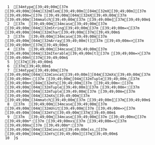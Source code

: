      1	[34mtype[39;49;00m[37m [39;49;00m[04m[32mElem[39;49;00m[[04m[32mX[39;49;00m][37m [39;49;00m=[37m [39;49;00m[04m[32mX[39;49;00m[37m [39;49;00m[34mmatch[39;49;00m[37m [39;49;00m{[37m[39;49;00m$
     2	[37m  [39;49;00m[34mcase[39;49;00m[37m [39;49;00m[04m[32mString[39;49;00m[37m [39;49;00m=>[37m [39;49;00m[04m[32mChar[39;49;00m[37m[39;49;00m$
     3	[37m  [39;49;00m[34mcase[39;49;00m[37m [39;49;00m[04m[32mArray[39;49;00m[t][37m [39;49;00m=>[37m [39;49;00mt[37m[39;49;00m$
     4	[37m  [39;49;00m[34mcase[39;49;00m[37m [39;49;00m[04m[32mIterable[39;49;00m[t][37m [39;49;00m=>[37m [39;49;00mt[37m[39;49;00m$
     5	}[37m[39;49;00m$
     6	[37m[39;49;00m$
     7	[34mtype[39;49;00m[37m [39;49;00m[04m[32mConcat[39;49;00m[[04m[32mXs[39;49;00m[37m [39;49;00m<:[37m [39;49;00m[04m[32mTuple[39;49;00m,[37m [39;49;00m+[04m[32mYs[39;49;00m[37m [39;49;00m<:[37m [39;49;00m[04m[32mTuple[39;49;00m][37m [39;49;00m<:[37m [39;49;00m[04m[32mTuple[39;49;00m[37m [39;49;00m=[37m [39;49;00m[04m[32mXs[39;49;00m[37m [39;49;00m[34mmatch[39;49;00m[37m [39;49;00m{[37m[39;49;00m$
     8	[37m  [39;49;00m[34mcase[39;49;00m[37m [39;49;00m[04m[32mUnit[39;49;00m[37m [39;49;00m=>[37m [39;49;00m[04m[32mYs[39;49;00m[37m[39;49;00m$
     9	[37m  [39;49;00m[34mcase[39;49;00m[37m [39;49;00mx[37m [39;49;00m*:[37m [39;49;00mxs[37m [39;49;00m=>[37m [39;49;00mx[37m [39;49;00m*:[37m [39;49;00m[04m[32mConcat[39;49;00m[xs,[37m [39;49;00m[04m[32mYs[39;49;00m][37m[39;49;00m$
    10	}$
